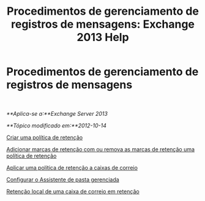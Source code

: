 ﻿---
title: 'Procedimentos de gerenciamento de registros de mensagens: Exchange 2013 Help'
TOCTitle: Procedimentos de gerenciamento de registros de mensagens
ms:assetid: bc2ff408-4a2b-4202-9515-e3e922a6320d
ms:mtpsurl: https://technet.microsoft.com/pt-br/library/JJ150558(v=EXCHG.150)
ms:contentKeyID: 50486513
ms.date: 05/22/2018
mtps_version: v=EXCHG.150
ms.translationtype: MT
---

# Procedimentos de gerenciamento de registros de mensagens

 

_**Aplica-se a:**Exchange Server 2013_

_**Tópico modificado em:**2012-10-14_

[Criar uma política de retenção](create-a-retention-policy-exchange-2013-help.md)

[Adicionar marcas de retenção com ou remova as marcas de retenção uma política de retenção](add-retention-tags-to-or-remove-retention-tags-from-a-retention-policy-exchange-2013-help.md)

[Aplicar uma política de retenção a caixas de correio](apply-a-retention-policy-to-mailboxes-exchange-2013-help.md)

[Configurar o Assistente de pasta gerenciada](configure-the-managed-folder-assistant-exchange-2013-help.md)

[Retenção local de uma caixa de correio em retenção](place-a-mailbox-on-retention-hold-exchange-2013-help.md)

